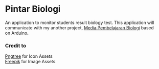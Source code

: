 # Pintar Biologi
An application to monitor students result biology test. This application will communicate with my another project, [Media Pembelajaran Biologi](https://github.com/nokatotedo/media-pembelajaran-biologi) based on Arduino.

### Credit to
[Pngtree](https://pngtree.com/) for Icon Assets </br>
[Freepik](https://www.freepik.com/) for Image Assets
